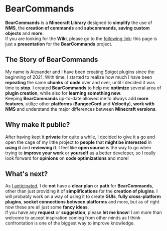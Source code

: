 # BearCommands
**BearCommands** is a **Minecraft Library** designed to **simplify** the use of **NMS**, the **creation of commands** and **subcommands**, **saving custom objects** and **more**.
<br>
If you are looking for the **Wiki**, please go to the [following link](https://github.com/Fulminazzo/BearCommands/wiki): this page is just a **presentation** for the **BearCommands** project.
<br>
## The Story of BearCommands
My name is Alexander and I have been creating Spigot plugins since the beginning of 2021.
With time, I started to realize how much I have been **repeating** the same **chunks** of **code** over and over, until I decided it was time to **stop**.
I created **BearCommands** to help me **optimize** several area of **plugin creation**, while also for **learning something new**.
<br>
Keeping **BearCommands** up-to-date allowed me to always add **more features**, utilize other **platforms** (**BungeeCord** and **Velocity**), **work with NMS** and understand the major differences between **Minecraft versions**.
<br>
## Why make it public?
After having kept it **private** for quite a while, I decided to give it a go and open the cage of my little project to **people** that **might be interested** in **using it** and **reviewing it**.
I feel like **open source** is the way to go when trying to **improve your work** or **yourself** as a better developer, so I really look forward for **opinions** on **code optimizations** and more!

## What's next?
As [I anticipated](#the-story-of-bearcommands), I do **not** have a **clear plan** or **path** for **BearCommands**, other than just providing it of **simplifications** for the **creation of plugins**.
I will probably work on a way of using it to create **GUIs**, **fully cross-platform plugins**, **socket connections between platforms** and more, but as of right now these are all just some **fancy ideas**.
<br>
If you have any **request** or **suggestion**, please **let me know**!
I am more than welcome to accept inspiration coming from other minds as I think confrontation is one of the biggest way to improve knowledge.
